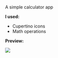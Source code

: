 A simple calculator app 

**I used:**
* Cupertino icons
* Math operations


**Preview:**

<img src= "https://github.com/chandran-jr/flutter-app-dev/blob/master/calculator/calc.PNG">
